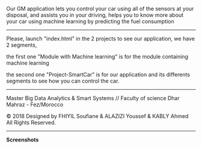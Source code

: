 Our GM application lets you control your car using all of the sensors at your disposal, and assists you in your driving, helps you to know more about your car using machine learning by predicting the fuel consumption


-----------

Please, launch "index.html" in the 2 projects to see our application, we have 2 segments, 

the first one "Module with Machine learning" is for the module containing machine learning

the second one "Project-SmartCar" is for our application and its differents segments to see how you can control the car.

-----------
Master Big Data Analytics & Smart Systems // Faculty of science Dhar Mahraz - Fez/Morocco

© 2018 Designed by FHIYIL Soufiane & ALAZIZI Youssef & KABLY Ahmed All Rights Reserved.


-----------

<b style="size: 50px;">Screenshots</b>